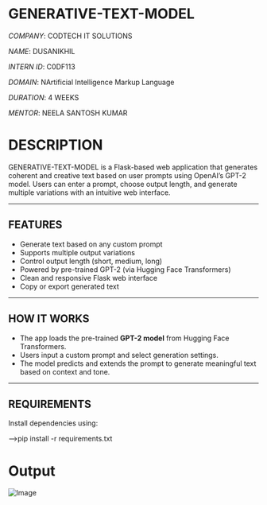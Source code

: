 # GENERATIVE-TEXT-MODEL
*COMPANY*: CODTECH IT SOLUTIONS

*NAME*: DUSANIKHIL

*INTERN ID*: C0DF113

*DOMAIN*: NArtificial Intelligence Markup Language

*DURATION*: 4 WEEKS

*MENTOR*: NEELA SANTOSH KUMAR



#  DESCRIPTION

GENERATIVE-TEXT-MODEL is a Flask-based web application that generates coherent and creative text based on user prompts using OpenAI’s GPT-2 model. Users can enter a prompt, choose output length, and generate multiple variations with an intuitive web interface.

---

##  FEATURES

-  Generate text based on any custom prompt
-  Supports multiple output variations
-  Control output length (short, medium, long)
-  Powered by pre-trained GPT-2 (via Hugging Face Transformers)
-  Clean and responsive Flask web interface
-  Copy or export generated text

---

##  HOW IT WORKS

- The app loads the pre-trained **GPT-2 model** from Hugging Face Transformers.
- Users input a custom prompt and select generation settings.
- The model predicts and extends the prompt to generate meaningful text based on context and tone.

---

##  REQUIREMENTS

Install dependencies using:

-->pip install -r requirements.txt



# Output

![Image](https://github.com/user-attachments/assets/8333d7ef-9bec-492e-871d-a0c2b4b3e2db)
